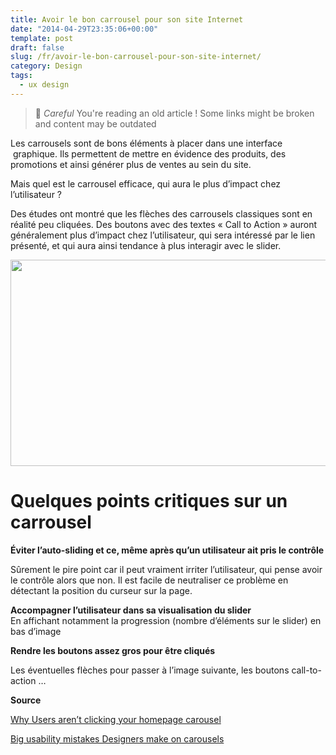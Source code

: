 ```yaml
---
title: Avoir le bon carrousel pour son site Internet
date: "2014-04-29T23:35:06+00:00"
template: post
draft: false
slug: /fr/avoir-le-bon-carrousel-pour-son-site-internet/
category: Design
tags:
  - ux design
---
```



> 👴 _Careful_ You're reading an old article ! Some links might be broken and content may be outdated

Les carrousels sont de bons éléments à placer dans une interface  graphique. Ils permettent de mettre en évidence des produits, des promotions et ainsi générer plus de ventes au sein du site.

Mais quel est le carrousel efficace, qui aura le plus d&rsquo;impact chez l&rsquo;utilisateur ?

Des études ont montré que les flèches des carrousels classiques sont en réalité peu cliquées. Des boutons avec des textes « Call to Action » auront généralement plus d&rsquo;impact chez l&rsquo;utilisateur, qui sera intéressé par le lien présenté, et qui aura ainsi tendance à plus interagir avec le slider.

<img class="" src="http://uxmovement.com/wp-content/uploads/2014/04/carousel-navigation.png" alt="" width="546" height="330" />

# Quelques points critiques sur un carrousel

**Éviter l&rsquo;auto-sliding et ce, même après qu&rsquo;un utilisateur ait pris le contrôle**

Sûrement le pire point car il peut vraiment irriter l&rsquo;utilisateur, qui pense avoir le contrôle alors que non. Il est facile de neutraliser ce problème en détectant la position du curseur sur la page.

**Accompagner l&rsquo;utilisateur dans sa visualisation du slider**  
En affichant notamment la progression (nombre d&rsquo;éléments sur le slider) en bas d&rsquo;image

**Rendre les boutons assez gros pour être cliqués**
  
Les éventuelles flèches pour passer à l&rsquo;image suivante, les boutons call-to-action &#8230;

**Source**

[Why Users aren&rsquo;t clicking your homepage carousel](http://uxmovement.com/navigation/why-users-arent-clicking-your-home-page-carousel/)

[Big usability mistakes Designers make on carousels](http://uxmovement.com/navigation/big-usability-mistakes-designers-make-on-carousels/)
